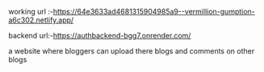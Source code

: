 working url :-https://64e3633ad4681315904985a9--vermillion-gumption-a6c302.netlify.app/


backend url:-https://authbackend-bgg7.onrender.com/

a website where bloggers can upload there blogs and comments on other blogs
